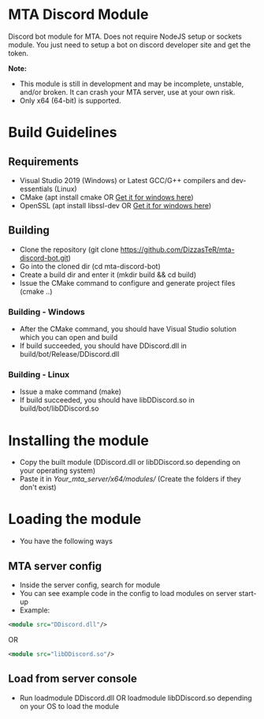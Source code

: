 # MTA Discord Module
Discord bot module for MTA. Does not require NodeJS setup or sockets module. You just need to setup a bot on discord developer site and get the token.

**Note:**
- This module is still in development and may be incomplete, unstable, and/or broken. It can crash your MTA server, use at your own risk.
- Only x64 (64-bit) is supported.

# Build Guidelines
## Requirements
- Visual Studio 2019 (Windows) or Latest GCC/G++ compilers and dev-essentials (Linux)
- CMake (apt install cmake OR [Get it for windows here](https://cmake.org/download/))
- OpenSSL (apt install libssl-dev OR [Get it for windows here](https://slproweb.com/products/Win32OpenSSL.html))

## Building
- Clone the repository (git clone https://github.com/DizzasTeR/mta-discord-bot.git)
- Go into the cloned dir (cd mta-discord-bot)
- Create a build dir and enter it (mkdir build && cd build)
- Issue the CMake command to configure and generate project files (cmake ..)

### Building - Windows
- After the CMake command, you should have Visual Studio solution which you can open and build
- If build succeeded, you should have DDiscord.dll in build/bot/Release/DDiscord.dll

### Building - Linux
- Issue a make command (make)
- If build succeeded, you should have libDDiscord.so in build/bot/libDDiscord.so

# Installing the module
- Copy the built module (DDiscord.dll or libDDiscord.so depending on your operating system)
- Paste it in *Your_mta_server/x64/modules/* (Create the folders if they don't exist)

# Loading the module
- You have the following ways

## MTA server config
- Inside the server config, search for module
- You can see example code in the config to load modules on server start-up
- Example: 
```xml
<module src="DDiscord.dll"/>
```
OR
```xml
<module src="libDDiscord.so"/>
```

## Load from server console
- Run loadmodule DDiscord.dll OR loadmodule libDDiscord.so depending on your OS to load the module